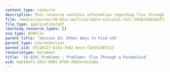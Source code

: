 ```yaml
---
content_type: resource
description: This resource contains information regarding flux through a paraboloid.
file: /media/courses/18-02sc-multivariable-calculus-fall-2010/bab1baf129226891079d2662ec0c2a8a_MIT18_02SC_pb_83_quest.pdf
file_type: application/pdf
learning_resource_types: []
ocw_type: OCWFile
parent_title: 'Session 83: Other Ways to Find ndS'
parent_type: CourseSection
parent_uid: 3fca6127-615a-7e82-bece-f2e551d0f223
resourcetype: Document
title: '18.02SC Problems : Problems: Flux Through a Paraboloid'
uid: bab1baf1-2922-6891-079d-2662ec0c2a8a
---
```

